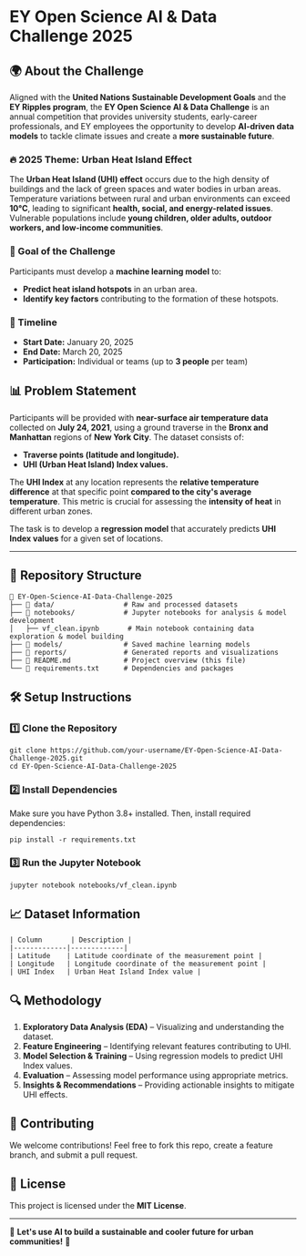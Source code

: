 # EY Open Science AI & Data Challenge 2025

## 🌍 About the Challenge

Aligned with the **United Nations Sustainable Development Goals** and the **EY Ripples program**, the **EY Open Science AI & Data Challenge** is an annual competition that provides university students, early-career professionals, and EY employees the opportunity to develop **AI-driven data models** to tackle climate issues and create a **more sustainable future**.

### 🔥 2025 Theme: Urban Heat Island Effect

The **Urban Heat Island (UHI) effect** occurs due to the high density of buildings and the lack of green spaces and water bodies in urban areas. Temperature variations between rural and urban environments can exceed **10°C**, leading to significant **health, social, and energy-related issues**. Vulnerable populations include **young children, older adults, outdoor workers, and low-income communities**.

### 🎯 Goal of the Challenge

Participants must develop a **machine learning model** to:
- **Predict heat island hotspots** in an urban area.
- **Identify key factors** contributing to the formation of these hotspots.

### 📅 Timeline
- **Start Date:** January 20, 2025
- **End Date:** March 20, 2025
- **Participation:** Individual or teams (up to **3 people** per team)

## 📊 Problem Statement

Participants will be provided with **near-surface air temperature data** collected on **July 24, 2021**, using a ground traverse in the **Bronx and Manhattan** regions of **New York City**. The dataset consists of:
- **Traverse points (latitude and longitude).**
- **UHI (Urban Heat Island) Index values.**

The **UHI Index** at any location represents the **relative temperature difference** at that specific point **compared to the city's average temperature**. This metric is crucial for assessing the **intensity of heat** in different urban zones.

The task is to develop a **regression model** that accurately predicts **UHI Index values** for a given set of locations.

---

## 🚀 Repository Structure

```
📂 EY-Open-Science-AI-Data-Challenge-2025
├── 📂 data/                 # Raw and processed datasets
├── 📂 notebooks/            # Jupyter notebooks for analysis & model development
│   ├── vf_clean.ipynb       # Main notebook containing data exploration & model building
├── 📂 models/               # Saved machine learning models
├── 📂 reports/              # Generated reports and visualizations
├── 📜 README.md             # Project overview (this file)
└── 📜 requirements.txt      # Dependencies and packages
```

## 🛠 Setup Instructions

### 1️⃣ Clone the Repository
```
git clone https://github.com/your-username/EY-Open-Science-AI-Data-Challenge-2025.git
cd EY-Open-Science-AI-Data-Challenge-2025
```

### 2️⃣ Install Dependencies
Make sure you have Python 3.8+ installed. Then, install required dependencies:
```
pip install -r requirements.txt
```

### 3️⃣ Run the Jupyter Notebook
```
jupyter notebook notebooks/vf_clean.ipynb
```

## 📈 Dataset Information

```
| Column       | Description |
|-------------|-------------|
| Latitude    | Latitude coordinate of the measurement point |
| Longitude   | Longitude coordinate of the measurement point |
| UHI Index   | Urban Heat Island Index value |
```

## 🔍 Methodology

1. **Exploratory Data Analysis (EDA)** – Visualizing and understanding the dataset.
2. **Feature Engineering** – Identifying relevant features contributing to UHI.
3. **Model Selection & Training** – Using regression models to predict UHI Index values.
4. **Evaluation** – Assessing model performance using appropriate metrics.
5. **Insights & Recommendations** – Providing actionable insights to mitigate UHI effects.

## 🤝 Contributing
We welcome contributions! Feel free to fork this repo, create a feature branch, and submit a pull request.

## 📜 License
This project is licensed under the **MIT License**.

---

🎯 **Let's use AI to build a sustainable and cooler future for urban communities!** 🚀

